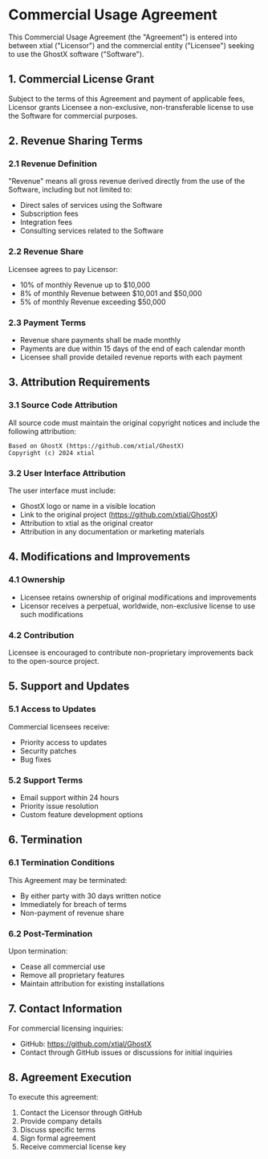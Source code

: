 # Commercial Usage Agreement

This Commercial Usage Agreement (the "Agreement") is entered into between xtial ("Licensor") and the commercial entity ("Licensee") seeking to use the GhostX software ("Software").

## 1. Commercial License Grant

Subject to the terms of this Agreement and payment of applicable fees, Licensor grants Licensee a non-exclusive, non-transferable license to use the Software for commercial purposes.

## 2. Revenue Sharing Terms

### 2.1 Revenue Definition
"Revenue" means all gross revenue derived directly from the use of the Software, including but not limited to:
- Direct sales of services using the Software
- Subscription fees
- Integration fees
- Consulting services related to the Software

### 2.2 Revenue Share
Licensee agrees to pay Licensor:
- 10% of monthly Revenue up to $10,000
- 8% of monthly Revenue between $10,001 and $50,000
- 5% of monthly Revenue exceeding $50,000

### 2.3 Payment Terms
- Revenue share payments shall be made monthly
- Payments are due within 15 days of the end of each calendar month
- Licensee shall provide detailed revenue reports with each payment

## 3. Attribution Requirements

### 3.1 Source Code Attribution
All source code must maintain the original copyright notices and include the following attribution:
```
Based on GhostX (https://github.com/xtial/GhostX)
Copyright (c) 2024 xtial
```

### 3.2 User Interface Attribution
The user interface must include:
- GhostX logo or name in a visible location
- Link to the original project (https://github.com/xtial/GhostX)
- Attribution to xtial as the original creator
- Attribution in any documentation or marketing materials

## 4. Modifications and Improvements

### 4.1 Ownership
- Licensee retains ownership of original modifications and improvements
- Licensor receives a perpetual, worldwide, non-exclusive license to use such modifications

### 4.2 Contribution
Licensee is encouraged to contribute non-proprietary improvements back to the open-source project.

## 5. Support and Updates

### 5.1 Access to Updates
Commercial licensees receive:
- Priority access to updates
- Security patches
- Bug fixes

### 5.2 Support Terms
- Email support within 24 hours
- Priority issue resolution
- Custom feature development options

## 6. Termination

### 6.1 Termination Conditions
This Agreement may be terminated:
- By either party with 30 days written notice
- Immediately for breach of terms
- Non-payment of revenue share

### 6.2 Post-Termination
Upon termination:
- Cease all commercial use
- Remove all proprietary features
- Maintain attribution for existing installations

## 7. Contact Information

For commercial licensing inquiries:
- GitHub: https://github.com/xtial/GhostX
- Contact through GitHub issues or discussions for initial inquiries

## 8. Agreement Execution

To execute this agreement:
1. Contact the Licensor through GitHub
2. Provide company details
3. Discuss specific terms
4. Sign formal agreement
5. Receive commercial license key 